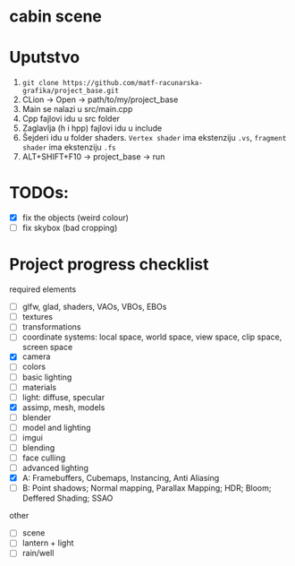 # cabin scene

# Uputstvo
1. `git clone https://github.com/matf-racunarska-grafika/project_base.git`
2. CLion -> Open -> path/to/my/project_base
3. Main se nalazi u src/main.cpp
4. Cpp fajlovi idu u src folder
5. Zaglavlja (h i hpp) fajlovi idu u include
6. Šejderi idu u folder shaders. `Vertex shader` ima ekstenziju `.vs`, `fragment shader` ima ekstenziju `.fs`
7. ALT+SHIFT+F10 -> project_base -> run

# TODOs:
- [x] fix the objects (weird colour)
- [ ] fix skybox (bad cropping)

# Project progress checklist
required elements
- [ ] glfw, glad, shaders, VAOs, VBOs, EBOs
- [ ] textures
- [ ] transformations
- [ ] coordinate systems: local space, world space, view space, clip space, screen space
- [x] camera
- [ ] colors
- [ ] basic lighting
- [ ] materials
- [ ] light: diffuse, specular
- [x] assimp, mesh, models
- [ ] blender
- [ ] model and lighting
- [ ] imgui
- [ ] blending
- [ ] face culling
- [ ] advanced lighting
- [x] A: Framebuffers, Cubemaps, Instancing, Anti Aliasing
- [ ] B: Point shadows; Normal mapping, Parallax Mapping; HDR; Bloom; Deffered Shading; SSAO

other
- [ ] scene
- [ ] lantern + light
- [ ] rain/well
